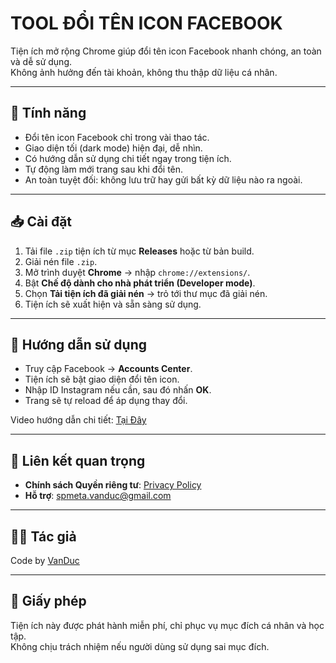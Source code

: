 # TOOL ĐỔI TÊN ICON FACEBOOK

Tiện ích mở rộng Chrome giúp đổi tên icon Facebook nhanh chóng, an toàn và dễ sử dụng.  
Không ảnh hưởng đến tài khoản, không thu thập dữ liệu cá nhân.

---

## 🚀 Tính năng
- Đổi tên icon Facebook chỉ trong vài thao tác.
- Giao diện tối (dark mode) hiện đại, dễ nhìn.
- Có hướng dẫn sử dụng chi tiết ngay trong tiện ích.
- Tự động làm mới trang sau khi đổi tên.
- An toàn tuyệt đối: không lưu trữ hay gửi bất kỳ dữ liệu nào ra ngoài.

---

## 📥 Cài đặt
1. Tải file `.zip` tiện ích từ mục **Releases** hoặc từ bản build.
2. Giải nén file `.zip`.
3. Mở trình duyệt **Chrome** → nhập `chrome://extensions/`.
4. Bật **Chế độ dành cho nhà phát triển (Developer mode)**.
5. Chọn **Tải tiện ích đã giải nén** → trỏ tới thư mục đã giải nén.
6. Tiện ích sẽ xuất hiện và sẵn sàng sử dụng.

---

## 📖 Hướng dẫn sử dụng
- Truy cập Facebook → **Accounts Center**.  
- Tiện ích sẽ bật giao diện đổi tên icon.  
- Nhập ID Instagram nếu cần, sau đó nhấn **OK**.  
- Trang sẽ tự reload để áp dụng thay đổi.  

Video hướng dẫn chi tiết: [Tại Đây](https://www.youtube.com/watch?v=8kKQHD5o7kg)

---

## 🔗 Liên kết quan trọng
- **Chính sách Quyền riêng tư**: [Privacy Policy](https://spmetavanduc-ship-it.github.io/facebook-icon-tool-policy/privacy-policy.html)  
- **Hỗ trợ**: spmeta.vanduc@gmail.com

---

## 👨‍💻 Tác giả
Code by [VanDuc](https://www.facebook.com/100085043929509)  

---

## 📜 Giấy phép
Tiện ích này được phát hành miễn phí, chỉ phục vụ mục đích cá nhân và học tập.  
Không chịu trách nhiệm nếu người dùng sử dụng sai mục đích.
